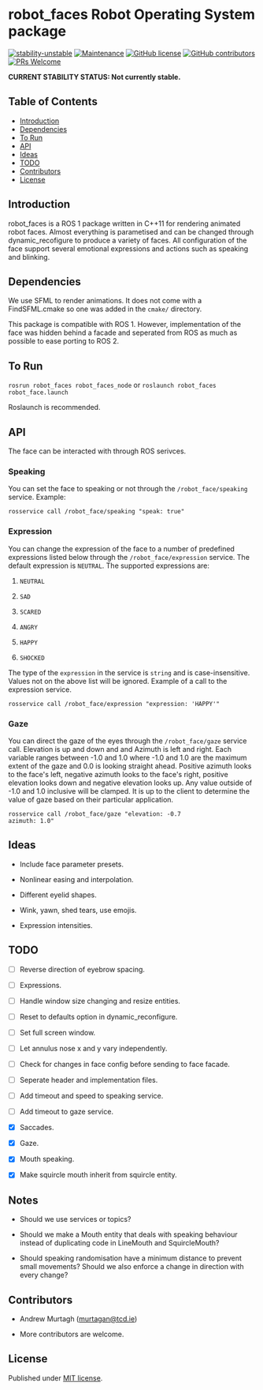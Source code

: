 # robot_faces Robot Operating System package


[![stability-unstable](https://img.shields.io/badge/stability-unstable-yellow.svg)](https://github.com/emersion/stability-badges#unstable)
[![Maintenance](https://img.shields.io/badge/Maintained%3F-yes-green.svg)](https://GitHub.com/AndrewMurtagh/robot_faces/graphs/commit-activity)
[![GitHub license](https://img.shields.io/github/license/AndrewMurtagh/robot_faces.svg)](https://github.com/AndrewMurtagh/robot_faces/blob/master/LICENSE)
[![GitHub contributors](https://img.shields.io/github/contributors/AndrewMurtagh/robot_faces.svg)](https://GitHub.com/AndrewMurtagh/robot_faces/graphs/contributors/)
[![PRs Welcome](https://img.shields.io/badge/PRs-welcome-brightgreen.svg)](http://makeapullrequest.com)

**CURRENT STABILITY STATUS: Not currently stable.**

## Table of Contents

- [Introduction](#introduction)
- [Dependencies](#dependencies)
- [To Run](#to-run)
- [API](#api)
- [Ideas](#ideas)
- [TODO](#todo)
- [Contributors](#contributors)
- [License](#license)


## Introduction

robot_faces is a ROS 1 package written in C++11 for rendering animated robot faces. Almost everything is parametised and can be changed through dynamic_recofigure to produce a variety of faces. All configuration of the face support several emotional expressions and actions such as speaking and blinking.


## Dependencies

We use SFML to render animations. It does not come with a FindSFML.cmake so one was added in the `cmake/` directory.

This package is compatible with ROS 1. However, implementation of the face was hidden behind a facade and seperated from ROS as much as possible to ease porting to ROS 2.


## To Run

`rosrun robot_faces robot_faces_node` or `roslaunch robot_faces robot_face.launch`

Roslaunch is recommended.


## API

The face can be interacted with through ROS serivces.

### Speaking

You can set the face to speaking or not through the `/robot_face/speaking` service. Example:

```
rosservice call /robot_face/speaking "speak: true"
```

### Expression

You can change the expression of the face to a number of predefined expressions listed below through the `/robot_face/expression` service. The default expression is `NEUTRAL`.  The supported expressions are:

1. `NEUTRAL`

2. `SAD`

3. `SCARED`

4. `ANGRY`

5. `HAPPY`

6. `SHOCKED`


The type of the `expression` in the service is `string` and is case-insensitive. Values not on the above list will be ignored. Example of a call to the expression service.

```
rosservice call /robot_face/expression "expression: 'HAPPY'"
```


### Gaze

You can direct the gaze of the eyes through the `/robot_face/gaze` service call. Elevation is up and down and and Azimuth is left and right. Each variable ranges between -1.0 and 1.0 where -1.0 and 1.0 are the maximum extent of the gaze and 0.0 is looking straight ahead. Positive azimuth looks to the face's left, negative azimuth looks to the face's right, positive elevation looks down and negative elevation looks up. Any value outside of -1.0 and 1.0 inclusive will be clamped. It is up to the client to determine the value of gaze based on their particular application. 

```
rosservice call /robot_face/gaze "elevation: -0.7
azimuth: 1.0"
```

## Ideas

- Include face parameter presets.

- Nonlinear easing and interpolation.

- Different eyelid shapes.

- Wink, yawn, shed tears, use emojis.

- Expression intensities.

## TODO

- [ ] Reverse direction of eyebrow spacing.

- [ ] Expressions.

- [ ] Handle window size changing and resize entities.

- [ ] Reset to defaults option in dynamic_reconfigure.

- [ ] Set full screen window.

- [ ] Let annulus nose x and y vary independently.

- [ ] Check for changes in face config before sending to face facade.

- [ ] Seperate header and implementation files.

- [ ] Add timeout and speed to speaking service.

- [ ] Add timeout to gaze service.

- [x] Saccades.

- [x] Gaze.

- [x] Mouth speaking.

- [x] Make squircle mouth inherit from squircle entity.

## Notes

- Should we use services or topics?

- Should we make a Mouth entity that deals with speaking behaviour instead of duplicating code in LineMouth and SquircleMouth?

- Should speaking randomisation have a minimum distance to prevent small movements? Should we also enforce a change in direction with every change?

## Contributors

- Andrew Murtagh (murtagan@tcd.ie)

- More contributors are welcome.

## License

Published under [MIT license](LICENSE).

